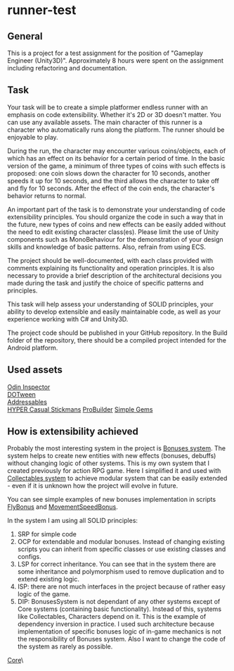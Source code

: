 # runner-test

## General
This is a project for a test assignment for the position of "Gameplay Engineer (Unity3D)".
Approximately 8 hours were spent on the assignment including refactoring and documentation.

## Task
Your task will be to create a simple platformer endless runner with an emphasis on code extensibility. Whether it's 2D or 3D doesn't matter. You can use any available assets. The main character of this runner is a character who automatically runs along the platform. The runner should be enjoyable to play.

During the run, the character may encounter various coins/objects, each of which has an effect on its behavior for a certain period of time. In the basic version of the game, a minimum of three types of coins with such effects is proposed: one coin slows down the character for 10 seconds, another speeds it up for 10 seconds, and the third allows the character to take off and fly for 10 seconds. After the effect of the coin ends, the character's behavior returns to normal.

An important part of the task is to demonstrate your understanding of code extensibility principles. You should organize the code in such a way that in the future, new types of coins and new effects can be easily added without the need to edit existing character class(es). Please limit the use of Unity components such as MonoBehaviour for the demonstration of your design skills and knowledge of basic patterns. Also, refrain from using ECS.

The project should be well-documented, with each class provided with comments explaining its functionality and operation principles. It is also necessary to provide a brief description of the architectural decisions you made during the task and justify the choice of specific patterns and principles.

This task will help assess your understanding of SOLID principles, your ability to develop extensible and easily maintainable code, as well as your experience working with C# and Unity3D.

The project code should be published in your GitHub repository. In the Build folder of the repository, there should be a compiled project intended for the Android platform.

## Used assets
[Odin Inspector](https://assetstore.unity.com/packages/tools/utilities/odin-inspector-and-serializer-89041)\
[DOTween](https://assetstore.unity.com/packages/tools/animation/dotween-hotween-v2-27676)\
[Addressables](https://docs.unity3d.com/Manual/com.unity.addressables.html)\
[HYPER Casual Stickmans](https://assetstore.unity.com/packages/3d/characters/humanoids/humans/hypercasual-stickman-pack-2-169861)
[ProBuilder](https://docs.unity3d.com/Packages/com.unity.probuilder@6.0/manual/index.html)
[Simple Gems](https://assetstore.unity.com/packages/3d/props/simple-gems-ultimate-animated-customizable-pack-73764)

## How is extensibility achieved
Probably the most interesting system in the project is 
[Bonuses system](Assets/_GAME/Bonuses/README.md). The system helps to create new entities with new 
effects (bonuses, debuffs) without changing logic of other systems. This is my own system that I created 
previously for action RPG game. Here I simplified it and used with 
[Collectables system](Assets/_GAME/Collectables/README.md) to achieve modular system that can be easily
extended - even if it is unknown how the project will evolve in future.

You can see simple examples of new bonuses implementation in scripts 
[FlyBonus](Assets/_GAME/Characters/Scripts/Bonuses/FlyBonus.cs) and
[MovementSpeedBonus](Assets/_GAME/Characters/Scripts/Bonuses/MovementSpeedBonus.cs).

In the system I am using all SOLID principles: 
1) SRP for simple code
2) OCP for extendable and modular bonuses. Instead of changing existing scripts you can inherit 
from specific classes or use existing classes and configs.
3) LSP for correct inheritance. You can see that in the system there are some inheritance and 
polymorphism used to remove duplication and to extend existing logic.
4) ISP: there are not much interfaces in the project because of rather easy logic of the game.
5) DIP: BonusesSystem is not dependant of any other systems except of Core systems (containing basic 
functionality). Instead of this, systems like Collectables, Characters depend on it. This is the example
of dependency inversion in practice. I used such architecture because implementation of 
specific bonuses logic of in-game mechanics is not the responsibility of Bonuses system. Also I want to change 
the code of the system as rarely as possible.



[Core](Assets/_GAME/Core/README.md)\
